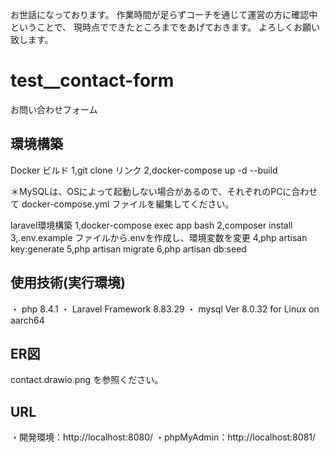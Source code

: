 お世話になっております。
作業時間が足らずコーチを通じて運営の方に確認中ということで、
現時点でできたところまでをあげておきます。
よろしくお願い致します。

# test__contact-form
お問い合わせフォーム

## 環境構築

Docker ビルド
 1,git clone リンク
 2,docker-compose up -d --build

 ＊MySQLは、OSによって起動しない場合があるので、それぞれのPCに合わせて docker-compose.yml ファイルを編集してください。

laravel環境構築
 1,docker-compose exec app bash
 2,composer install
 3,.env.example ファイルから.envを作成し、環境変数を変更
 4,php artisan key:generate
 5,php artisan migrate
 6,php artisan db:seed


 ## 使用技術(実行環境)

 ・ php 8.4.1
 ・ Laravel Framework 8.83.29
 ・ mysql  Ver 8.0.32 for Linux on aarch64


## ER図

 contact.drawio.png を参照ください。


## URL

 ・開発環境：http://localhost:8080/
 ・phpMyAdmin：http://localhost:8081/